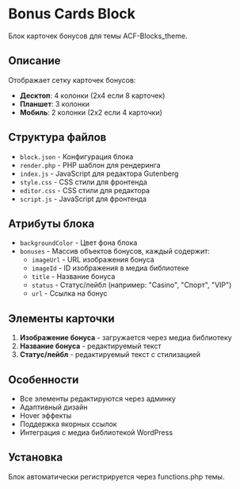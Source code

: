 # Bonus Cards Block

Блок карточек бонусов для темы ACF-Blocks_theme.

## Описание
Отображает сетку карточек бонусов:
- **Десктоп**: 4 колонки (2x4 если 8 карточек)
- **Планшет**: 3 колонки  
- **Мобиль**: 2 колонки (2x2 если 4 карточки)

## Структура файлов
- `block.json` - Конфигурация блока
- `render.php` - PHP шаблон для рендеринга
- `index.js` - JavaScript для редактора Gutenberg  
- `style.css` - CSS стили для фронтенда
- `editor.css` - CSS стили для редактора
- `script.js` - JavaScript для фронтенда

## Атрибуты блока
- `backgroundColor` - Цвет фона блока
- `bonuses` - Массив объектов бонусов, каждый содержит:
  - `imageUrl` - URL изображения бонуса
  - `imageId` - ID изображения в медиа библиотеке
  - `title` - Название бонуса
  - `status` - Статус/лейбл (например: "Casino", "Спорт", "VIP")
  - `url` - Ссылка на бонус

## Элементы карточки
1. **Изображение бонуса** - загружается через медиа библиотеку
2. **Название бонуса** - редактируемый текст
3. **Статус/лейбл** - редактируемый текст с стилизацией

## Особенности
- Все элементы редактируются через админку
- Адаптивный дизайн
- Hover эффекты
- Поддержка якорных ссылок
- Интеграция с медиа библиотекой WordPress

## Установка
Блок автоматически регистрируется через functions.php темы.
